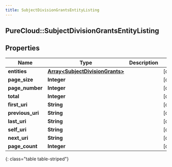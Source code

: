 ```yaml
---
title: SubjectDivisionGrantsEntityListing
---
```

## PureCloud::SubjectDivisionGrantsEntityListing

## Properties

|Name | Type | Description | Notes|
|------------ | ------------- | ------------- | -------------|
| **entities** | [**Array&lt;SubjectDivisionGrants&gt;**](SubjectDivisionGrants.html) |  | [optional] |
| **page_size** | **Integer** |  | [optional] |
| **page_number** | **Integer** |  | [optional] |
| **total** | **Integer** |  | [optional] |
| **first_uri** | **String** |  | [optional] |
| **previous_uri** | **String** |  | [optional] |
| **last_uri** | **String** |  | [optional] |
| **self_uri** | **String** |  | [optional] |
| **next_uri** | **String** |  | [optional] |
| **page_count** | **Integer** |  | [optional] |
{: class="table table-striped"}


